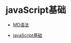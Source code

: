 # javaScript基础

- [MD语法](https://github.com/success666/javaScript/blob/master/javaScript/javaScript_base.md)

- [javaScript基础](https://github.com/success666/javaScript/blob/master/javaScript/javaScript_base.md)
